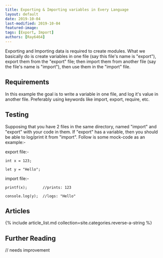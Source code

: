 ```yaml
---
title: Exporting & Importing variables in Every Language
layout: default
date: 2019-10-04
last-modified: 2019-10-04
featured-image:
tags: [Export, Import]
authors: [Ray6464]
---
```


Exporting and Importing data is required to create modules. What we basically do is create variables in one file (say this file's name is "export"), export them from the "export" file; then import them from another file (say the file's name is "import"), then use them in the "import" file.

## Requirements

In this example the goal is to write a variable in one file, and log it's value in another file. Preferably using keywords like import, export, require, etc.

## Testing

Supposing that you have 2 files in the same directory, named "import" and "export" with your code in them. If "export" has a variable, then you should be able to log/print it from "import". Follow is some mock-code as an example:-  

export file:-  
```
int x = 123;  
```  
```
let y = "Hello";  
```  

import file:-  
```
printf(x);       //prints: 123
```  
```
console.log(y);  //logs: "Hello"  
```
## Articles

{% include article_list.md collection=site.categories.reverse-a-string %}

## Further Reading

// needs improvement
